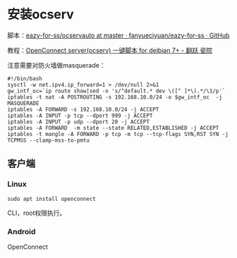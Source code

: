 # 安装ocserv

脚本：[eazy-for-ss/ocservauto at master · fanyueciyuan/eazy-for-ss · GitHub](https://github.com/fanyueciyuan/eazy-for-ss/tree/master/ocservauto)

教程：[OpenConnect server(ocserv)  一键脚本 for deibian 7+  - 翻跃 瓷院](https://www.fanyueciyuan.info/fq/ocserv-debian.html)

注意需要对防火墙做masquerade：

```
#!/bin/bash
sysctl -w net.ipv4.ip_forward=1 > /dev/null 2>&1
gw_intf_oc=`ip route show|sed -n 's/^default.* dev \([^ ]*\).*/\1/p'`
iptables -t nat -A POSTROUTING -s 192.168.10.0/24 -o $gw_intf_oc  -j MASQUERADE
iptables -A FORWARD -s 192.168.10.0/24 -j ACCEPT
iptables -A INPUT -p tcp --dport 999 -j ACCEPT
iptables -A INPUT -p udp --dport 20 -j ACCEPT
iptables -A FORWARD  -m state --state RELATED,ESTABLISHED -j ACCEPT
iptables -t mangle -A FORWARD -p tcp -m tcp --tcp-flags SYN,RST SYN -j TCPMSS --clamp-mss-to-pmtu
```

## 客户端

### Linux

```
sudo apt install openconnect
```

CLI，root权限执行。

### Android
OpenConnect